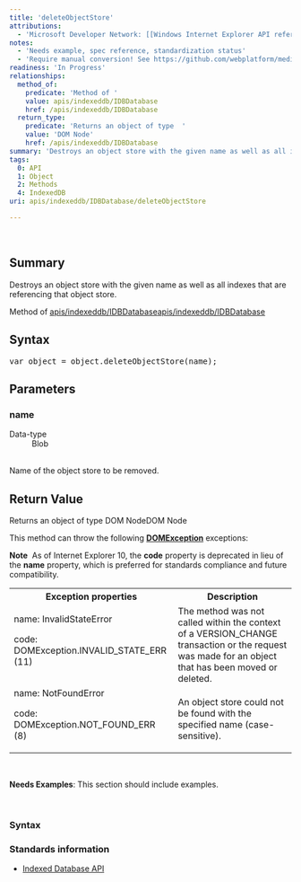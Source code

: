 ```yaml
---
title: 'deleteObjectStore'
attributions:
  - 'Microsoft Developer Network: [[Windows Internet Explorer API reference](http://msdn.microsoft.com/en-us/library/ie/hh828809%28v=vs.85%29.aspx) Article]'
notes:
  - 'Needs example, spec reference, standardization status'
  - 'Require manual conversion! See https://github.com/webplatform/mediawiki-conversion/issues/24'
readiness: 'In Progress'
relationships:
  method_of:
    predicate: 'Method of '
    value: apis/indexeddb/IDBDatabase
    href: /apis/indexeddb/IDBDatabase
  return_type:
    predicate: 'Returns an object of type  '
    value: 'DOM Node'
    href: /apis/indexeddb/IDBDatabase
summary: 'Destroys an object store with the given name as well as all indexes that are referencing that object store.'
tags:
  0: API
  1: Object
  2: Methods
  4: IndexedDB
uri: apis/indexeddb/IDBDatabase/deleteObjectStore

---
```

<p><br/></p>
<h2>Summary</h2>
<p>
Destroys an object store with the given name as well as all indexes that are referencing that object store.</p><p>Method of <a href="/apis/indexeddb/IDBDatabase">apis/indexeddb/IDBDatabase</a><a href="/apis/indexeddb/IDBDatabase">apis/indexeddb/IDBDatabase</a>
</p>
<h2>Syntax</h2>
<pre class="js">
var object = object.deleteObjectStore(name);
</pre>
<h2>Parameters</h2>
<h3>name</h3>
<dl><dt> Data-type</dt>
<dd> Blob</dd></dl><p><br/>
Name of the object store to be removed.
</p>
<h2>Return Value</h2>
<p>Returns an object of type  DOM NodeDOM Node
</p><p>This method can throw the following <a href="/dom/DOMException"><b>DOMException</b></a> exceptions:
</p><p><b>Note</b>  As of Internet Explorer 10, the <b>code</b> property is deprecated in lieu of the <b>name</b> property, which is preferred for standards compliance and future compatibility.
</p>
<table class="wikitable"><tr><th>Exception properties
</th>
<th>Description
</th></tr><tr><td>name: InvalidStateError
<p>code: DOMException.INVALID_STATE_ERR (11)
</p>
</td>
<td>The method was not called within the context of a VERSION_CHANGE transaction or the request was made for an object that has been moved or deleted.
</td></tr><tr><td>name: NotFoundError
<p>code: DOMException.NOT_FOUND_ERR (8)
</p>
</td>
<td>An object store could not be found with the specified name (case-sensitive).
</td></tr></table><p> 
</p>
<div class="editors-only">
<p><b>Needs Examples</b>:  This section should include examples. 
</p>
</div>
<p><br/></p>
<h3>Syntax</h3>
<h3>Standards information</h3>
<ul><li><a rel="nofollow" class="external text" href="http://go.microsoft.com/fwlink/p/?LinkId=224519">Indexed Database API</a></li></ul>
